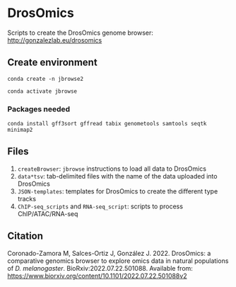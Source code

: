 # DrosOmics
Scripts to create the DrosOmics genome browser: http://gonzalezlab.eu/drosomics

## Create environment
`conda create -n jbrowse2`

`conda activate jbrowse`
### Packages needed
`conda install gff3sort gffread tabix genometools samtools seqtk minimap2`

## Files
1. `createBrowser`: `jbrowse` instructions to load all data to DrosOmics
2. `data*tsv`: tab-delimited files with the name of the data uploaded into DrosOmics
3. `JSON-templates`: templates for DrosOmics to create the different type tracks
4. `ChIP-seq_scripts` and `RNA-seq_script`: scripts to process ChIP/ATAC/RNA-seq

## Citation

Coronado-Zamora M, Salces-Ortiz J, González J. 2022. DrosOmics: a comparative genomics browser to explore omics data in natural populations of *D. melanogaster*. BioRxiv:2022.07.22.501088. Available from: https://www.biorxiv.org/content/10.1101/2022.07.22.501088v2


